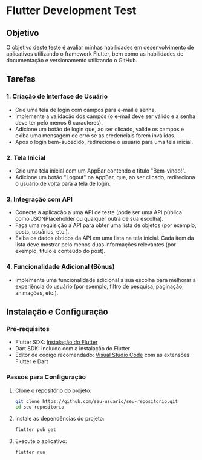 # Flutter Development Test

## Objetivo

O objetivo deste teste é avaliar minhas habilidades em desenvolvimento de aplicativos utilizando o framework Flutter, bem como as habilidades de documentação e versionamento utilizando o GitHub.

## Tarefas

### 1. Criação de Interface de Usuário

- Crie uma tela de login com campos para e-mail e senha.
- Implemente a validação dos campos (o e-mail deve ser válido e a senha deve ter pelo menos 6 caracteres).
- Adicione um botão de login que, ao ser clicado, valide os campos e exiba uma mensagem de erro se as credenciais forem inválidas.
- Após o login bem-sucedido, redirecione o usuário para uma tela inicial.

### 2. Tela Inicial

- Crie uma tela inicial com um AppBar contendo o título "Bem-vindo!".
- Adicione um botão "Logout" na AppBar, que, ao ser clicado, redireciona o usuário de volta para a tela de login.

### 3. Integração com API

- Conecte a aplicação a uma API de teste (pode ser uma API pública como JSONPlaceholder ou qualquer outra de sua escolha).
- Faça uma requisição à API para obter uma lista de objetos (por exemplo, posts, usuários, etc.).
- Exiba os dados obtidos da API em uma lista na tela inicial. Cada item da lista deve mostrar pelo menos duas informações relevantes (por exemplo, título e conteúdo do post).

### 4. Funcionalidade Adicional (Bônus)

- Implemente uma funcionalidade adicional à sua escolha para melhorar a experiência do usuário (por exemplo, filtro de pesquisa, paginação, animações, etc.).

## Instalação e Configuração

### Pré-requisitos

- Flutter SDK: [Instalação do Flutter](https://flutter.dev/docs/get-started/install)
- Dart SDK: Incluído com a instalação do Flutter
- Editor de código recomendado: [Visual Studio Code](https://code.visualstudio.com/) com as extensões Flutter e Dart

### Passos para Configuração

1. Clone o repositório do projeto:
   ```bash
   git clone https://github.com/seu-usuario/seu-repositorio.git
   cd seu-repositorio
   ```

2. Instale as dependências do projeto:
   ```bash
   flutter pub get
   ```

3. Execute o aplicativo:
   ```bash
   flutter run
   ```

